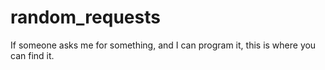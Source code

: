 # random_requests
If someone asks me for something, and I can program it, this is where you can find it.
